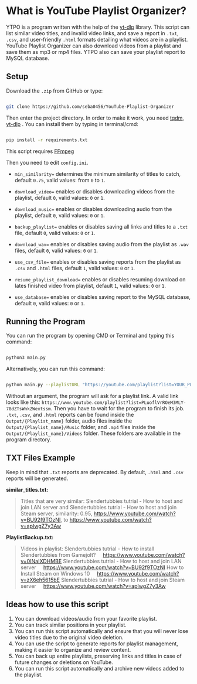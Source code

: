# What is YouTube Playlist Organizer?

YTPO is a program written with the help of the [yt-dlp](https://github.com/yt-dlp/yt-dlp) library. This script can list similar video titles, and invalid video links, and save a report in `.txt`, `.csv`, and user-friendly `.html` formats detailing what videos are in a playlist. YouTube Playlist Organizer can also download videos from a playlist and save them as mp3 or mp4 files.
YTPO also can save your playlist report to MySQL database.

## Setup

Download the `.zip` from GitHub or type:

```sh

git clone https://github.com/seba0456/YouTube-Playlist-Organizer
```

Then enter the project directory. In order to make it work, you need [tqdm](https://github.com/tqdm/tqdm), [yt-dlp](https://github.com/yt-dlp/yt-dlp) . You can install them by typing in terminal/cmd:

```sh

pip install -r requirements.txt
```

This script requires [FFmpeg](https://ffmpeg.org/)

Then you need to edit `config.ini`.

- `min_similarity=` determines the minimum similarity of titles to catch, default `0.75`, valid values: from `0` to `1`.

- `download_video=` enables or disables downloading videos from the playlist, default `0`, valid values: `0` or `1`.

- `download_music=` enables or disables downloading audio from the playlist, default `0`, valid values: `0` or `1`.

- `backup_playlist=` enables or disables saving all links and titles to a `.txt` file, default `0`, valid values: `0` or `1`.

- `download_wav=` enables or disables saving audio from the playlist as `.wav` files, default `0`, valid values: `0` or `1`.

- `use_csv_file=` enables or disables saving reports from the playlist as `.csv` and `.html` files, default `1`, valid values: `0` or `1`.

- `resume_playlist_download=` enables or disables resuming download on lates finished video from playlist, default `1`, valid values: `0` or `1`.

- `use_database=` enables or disables saving report to the MySQL database, default `0`, valid values: `0` or `1`.

## Running the Program

You can run the program by opening CMD or Terminal and typing this command:

```sh

python3 main.py
```

Alternatively, you can run this command:

```sh

python main.py --playlistURL "https://youtube.com/playlist?list=YOUR_PLAYLIST_URL"
```

Without an argument, the program will ask for a playlist link. A valid link looks like this: `https://www.youtube.com/playlist?list=PLuoflVrROeM3MLY-78dZTsWnkZWextssm`. Then you have to wait for the program to finish its job. `.txt`, `.csv`, and `.html` reports can be found inside the `Output/{Playlist_name}` folder, audio files inside the `Output/{Playlist_name}/Music` folder, and `.mp4` files inside the `Output/{Playlist_name}/Videos` folder. These folders are available in the program directory.

## TXT Files Example

Keep in mind that `.txt` reports are deprecated. By default, `.html` and `.csv` reports will be generated.

**similar_titles.txt:**

> Titles that are very similar:
> Slendertubbies tutrial - How to host and join LAN server and Slendertubbies tutrial - How to host and join Steam server, similarity: 0.95, <https://www.youtube.com/watch?v=BU92f9TOzNI>, to <https://www.youtube.com/watch?v=apIwgZ7y3Aw>

**PlaylistBackup.txt:**

> Videos in playlist:
> Slendertubbies tutrial - How to install Slendertubbies from Gamejolt?     <https://www.youtube.com/watch?v=0INaIXDHMBE>
> Slendertubbies tutrial - How to host and join LAN server     <https://www.youtube.com/watch?v=BU92f9TOzNI>
>How to Install Steam on Windows 10     <https://www.youtube.com/watch?v=zX6eh5615bE>
>Slendertubbies tutrial - How to host and join Steam server     <https://www.youtube.com/watch?v=apIwgZ7y3Aw>

## Ideas how to use this script

1. You can download videos/audio from your favorite playlist.
2. You can track similar positions in your playlist.
3. You can run this script automatically and ensure that you will never lose video titles due to the original video deletion.
4. You can use the script to generate reports for playlist management, making it easier to organize and review content.
5. You can back up entire playlists, preserving links and titles in case of future changes or deletions on YouTube.
6. You can run this script automatically and archive new videos added to the playlist.
